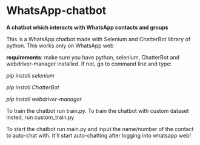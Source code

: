 # WhatsApp-chatbot
____________________________________________________________________________________A chatbot which interacts with WhatsApp contacts and groups____________________________________________________________________________________




This is a WhatsApp chatbot made with Selenium and ChatterBot library of python. This works only on WhatsApp web

__requirements__: 
make sure you have python, selenium, ChatterBot and webdriver-manager installed. If not, go to command line and type:

_pip install selenium_

_pip install ChatterBot_

_pip install webdriver-manager_

To train the chatbot run train.py. To train the chatbot with custom dataset insted, run custom_train.py

To start the chatbot run main.py and input the name/number of the contact to auto-chat with. It'll start auto-chatting after logging into whatsapp web! 

